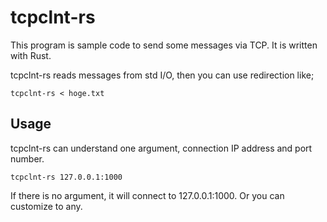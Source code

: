 # tcpclnt-rs

This program is sample code to send some messages via TCP. It is written with Rust.

tcpclnt-rs reads messages from std I/O, then you can use redirection like;

```
tcpclnt-rs < hoge.txt
```

## Usage
tcpclnt-rs can understand one argument, connection IP address and port number.

```
tcpclnt-rs 127.0.0.1:1000
```

If there is no argument, it will connect to 127.0.0.1:1000. Or you can customize to any.